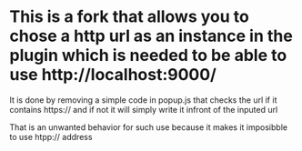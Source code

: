 # This is a fork that allows you to chose a http url as an instance in the plugin which is needed to be able to use http://localhost:9000/
It is done by removing a simple code in popup.js that checks the url if it contains https:// and if not it will simply write it infront of the inputed url
 
That is an unwanted behavior for such use because it makes it imposibble to use htpp:// address
